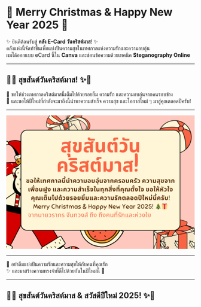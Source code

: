 # 🎅 **Merry Christmas & Happy New Year 2025** 🦌  

✨ ยินดีต้อนรับสู่ **คลัง E-Card วันคริสต์มาส**! ✨  
คลังแห่งนี้จัดทำขึ้นเพื่อแบ่งปันความสุขในเทศกาลแห่งความรักและความอบอุ่น  
ผมได้ออกแบบ eCard นี้ใน **Canva** และซ่อนข้อความด้วยเทคนิค **Steganography Online**  

---

## 🎅✨ **สุขสันต์วันคริสต์มาส!** ✨🦌  

🌟 ขอให้ช่วงเทศกาลคริสต์มาสนี้เต็มไปด้วยรอยยิ้ม ความรัก และความอบอุ่นจากคนรอบข้าง  
🎁 และขอให้ปีใหม่ที่กำลังจะมาถึงนี้นำพาความสำเร็จ ความสุข และโอกาสใหม่ ๆ มาสู่คุณตลอดปีครับ!  

---

![Christmas eCard](mypicture/eCardDecode.png)  

---

🎄 อย่าลืมแบ่งปันความรักและความสุขให้กับคนที่คุณรัก  
✨ และมาสร้างความทรงจำที่ดีไปด้วยกันในปีใหม่นี้ 🎉  

---

## **🎄✨ สุขสันต์วันคริสต์มาส & สวัสดีปีใหม่ 2025! ✨🎁**

</div>
